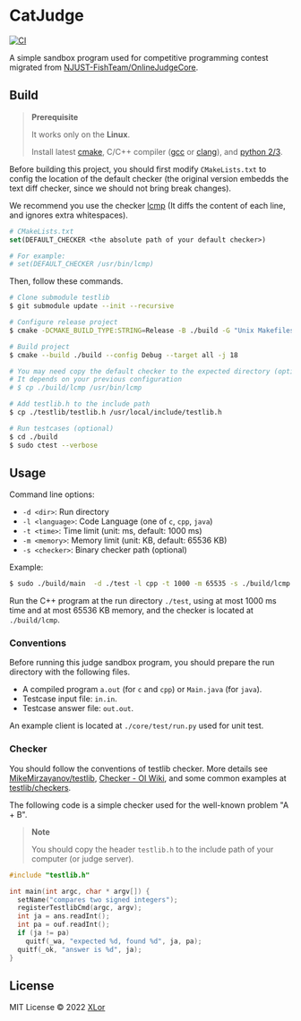 # CatJudge

[![CI](https://github.com/XLoJ/CatJudge/actions/workflows/ci.yml/badge.svg)](https://github.com/XLoJ/CatJudge/actions/workflows/ci.yml)

A simple sandbox program used for competitive programming contest migrated from [NJUST-FishTeam/OnlineJudgeCore](https://github.com/NJUST-FishTeam/OnlineJudgeCore/tree/cat).

## Build

> **Prerequisite**
>
> It works only on the **Linux**.
>
> Install latest [cmake](https://cmake.org/), C/C++ compiler ([gcc](https://gcc.gnu.org/) or [clang](https://clang.llvm.org/)), and [python 2/3](https://www.python.org/).

Before building this project, you should first modify `CMakeLists.txt` to config the location of the default checker (the original version embedds the text diff checker, since we should not bring break changes).

We recommend you use the checker [lcmp](https://github.com/MikeMirzayanov/testlib/blob/7fd543d7e6ae36a04bb382c5ebb4eee254362c6a/checkers/lcmp.cpp) (It diffs the content of each line, and ignores extra whitespaces).

```cmake
# CMakeLists.txt
set(DEFAULT_CHECKER <the absolute path of your default checker>)

# For example:
# set(DEFAULT_CHECKER /usr/bin/lcmp)
```

Then, follow these commands.

```bash
# Clone submodule testlib
$ git submodule update --init --recursive

# Configure release project
$ cmake -DCMAKE_BUILD_TYPE:STRING=Release -B ./build -G "Unix Makefiles"

# Build project
$ cmake --build ./build --config Debug --target all -j 18

# You may need copy the default checker to the expected directory (optional)
# It depends on your previous configuration
# $ cp ./build/lcmp /usr/bin/lcmp

# Add testlib.h to the include path
$ cp ./testlib/testlib.h /usr/local/include/testlib.h

# Run testcases (optional)
$ cd ./build
$ sudo ctest --verbose
```

## Usage

Command line options:

+ `-d <dir>`: Run directory
+ `-l <language>`: Code Language (one of `c`, `cpp`, `java`)
+ `-t <time>`: Time limit (unit: ms, default: 1000 ms)
+ `-m <memory>`: Memory limit (unit: KB, default: 65536 KB)
+ `-s <checker>`: Binary checker path (optional)

Example:

```bash
$ sudo ./build/main  -d ./test -l cpp -t 1000 -m 65535 -s ./build/lcmp
```

Run the C++ program at the run directory `./test`, using at most 1000 ms time and at most 65536 KB memory, and the checker is located at `./build/lcmp`.

### Conventions

Before running this judge sandbox program, you should prepare the run directory with the following files.

+ A compiled program `a.out` (for `c` and `cpp`) or `Main.java` (for `java`).
+ Testcase input file: `in.in`.
+ Testcase answer file: `out.out`.

An example client is located at `./core/test/run.py` used for unit test.

### Checker

You should follow the conventions of testlib checker. More details see [MikeMirzayanov/testlib](https://github.com/MikeMirzayanov/testlib/tree/7fd543d7e6ae36a04bb382c5ebb4eee254362c6a#checker), [Checker - OI Wiki](https://oi-wiki.org/tools/testlib/checker/), and some common examples at [testlib/checkers](https://github.com/MikeMirzayanov/testlib/tree/7fd543d7e6ae36a04bb382c5ebb4eee254362c6a/checkers).

The following code is a simple checker used for the well-known problem "A + B".

> **Note**
>
> You should copy the header `testlib.h` to the include path of your computer (or judge server).

```cpp
#include "testlib.h"

int main(int argc, char * argv[]) {
  setName("compares two signed integers");
  registerTestlibCmd(argc, argv);
  int ja = ans.readInt();
  int pa = ouf.readInt();
  if (ja != pa)
    quitf(_wa, "expected %d, found %d", ja, pa);
  quitf(_ok, "answer is %d", ja);
}
```

## License

MIT License © 2022 [XLor](https://github.com/yjl9903)
